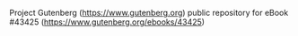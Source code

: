 Project Gutenberg (https://www.gutenberg.org) public repository for eBook #43425 (https://www.gutenberg.org/ebooks/43425)
